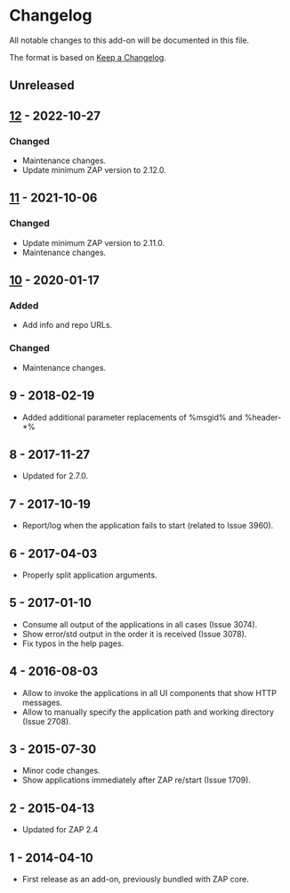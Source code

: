 # Changelog
All notable changes to this add-on will be documented in this file.

The format is based on [Keep a Changelog](https://keepachangelog.com/en/1.0.0/).

## Unreleased


## [12] - 2022-10-27
### Changed
- Maintenance changes.
- Update minimum ZAP version to 2.12.0.

## [11] - 2021-10-06
### Changed
- Update minimum ZAP version to 2.11.0.
- Maintenance changes.

## [10] - 2020-01-17
### Added
- Add info and repo URLs.

### Changed
- Maintenance changes.

## 9 - 2018-02-19

- Added additional parameter replacements of %msgid% and %header-*%

## 8 - 2017-11-27

- Updated for 2.7.0.

## 7 - 2017-10-19

- Report/log when the application fails to start (related to Issue 3960).

## 6 - 2017-04-03

- Properly split application arguments.

## 5 - 2017-01-10

- Consume all output of the applications in all cases (Issue 3074).
- Show error/std output in the order it is received (Issue 3078).
- Fix typos in the help pages.

## 4 - 2016-08-03

- Allow to invoke the applications in all UI components that show HTTP messages.
- Allow to manually specify the application path and working directory (Issue 2708).

## 3 - 2015-07-30

- Minor code changes.
- Show applications immediately after ZAP re/start (Issue 1709).

## 2 - 2015-04-13

- Updated for ZAP 2.4

## 1 - 2014-04-10

- First release as an add-on, previously bundled with ZAP core.

[12]: https://github.com/zaproxy/zap-extensions/releases/invoke-v12
[11]: https://github.com/zaproxy/zap-extensions/releases/invoke-v11
[10]: https://github.com/zaproxy/zap-extensions/releases/invoke-v10

